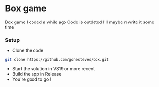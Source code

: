 # Box game

Box game I coded a while ago
Code is outdated I'll maybe rewrite it some time

### Setup

* Clone the code
```bash
git clone https://github.com/gonesteves/box.git
```
* Start the solution in VS19 or more recent
* Build the app in Release
* You're good to go !